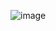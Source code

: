![image](https://user-images.githubusercontent.com/77846496/202913342-fb478eb1-fd7a-49a2-a1cf-9222d4427af5.png)
